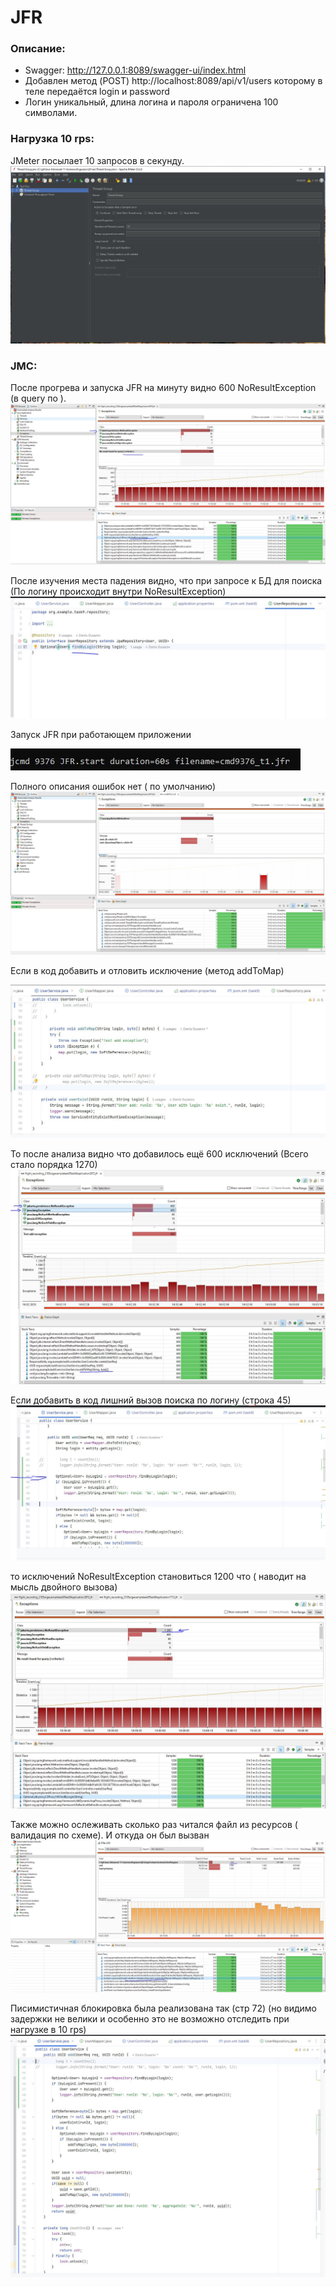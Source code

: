 # JFR 

### Описание:
* Swagger: http://127.0.0.1:8089/swagger-ui/index.html
* Добавлен метод (POST) http://localhost:8089/api/v1/users которому в теле передаётся login и password
* Логин уникальный, длина логина и пароля ограничена 100 символами.

### Нагрузка 10 rps:
JMeter посылает 10 запросов в секунду.
![J0.JPG](res/J0.JPG)

### JMC:
После прогрева и запуска JFR на минуту видно 600 NoResultException (в query по <criteria>).  
![J2.JPG](res/J2.JPG)

После изучения места падения видно, что при запросе к БД для поиска (По логину происходит внутри NoResultException)
![J1.JPG](res/J1.JPG)

Запуск JFR при работающем приложении

![J3.JPG](res/J3.JPG) 

Полного описания ошибок нет ( по умолчанию)
![J4.JPG](res/J4.JPG)

Если в код добавить и отловить исключение (метод addToMap)

![J6.JPG](res/J6.JPG)

То после анализа видно что добавилось ещё 600 исключений (Всего стало порядка 1270) 
![J7.JPG](res/J7.JPG)

Если добавить в код лишний вызов поиска по логину (строка 45)
![J8.JPG](res/J8.JPG)

то исключений NoResultException становиться 1200 что ( наводит на мысль двойного вызова)
![J9.JPG](res/J9.JPG)

Также можно ослеживать сколько раз читался файл из ресурсов ( валидация по схеме). И откуда он был вызван
![J10.JPG](res/J10.JPG)

Писимистичная блокировка была реализована так (стр 72) (но видимо задержки не велики и особенно это не возможно отследить при нагрузке в 10 rps)
![J11.JPG](res/J11.JPG)
